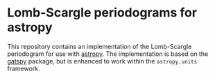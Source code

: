 # Lomb-Scargle periodograms for astropy

This repository contains an implementation of the Lomb-Scargle periodogram for
use with [astropy](http://astropy.org). The implementation is based on the
[gatspy](http://astroml.org/gatspy/) package, but is enhanced to work within
the ``astropy.units`` framework.
